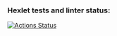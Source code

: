 ### Hexlet tests and linter status:
[![Actions Status](https://github.com/ProkhorovaPolina/qa-engineer-project-84/actions/workflows/hexlet-check.yml/badge.svg)](https://github.com/ProkhorovaPolina/qa-engineer-project-84/actions)